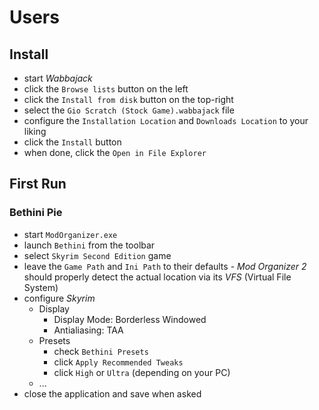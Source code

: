 # Users

## Install

* start *Wabbajack*
* click the `Browse lists` button on the left
* click the `Install from disk` button on the top-right
* select the `Gio Scratch (Stock Game).wabbajack` file
* configure the `Installation Location` and `Downloads Location` to your liking
* click the `Install` button
* when done, click the `Open in File Explorer`

## First Run

### Bethini Pie

* start `ModOrganizer.exe`
* launch `Bethini` from the toolbar
* select `Skyrim Second Edition` game
* leave the `Game Path` and `Ini Path` to their defaults - *Mod Organizer 2* should properly detect the actual location via its *VFS* (Virtual File System)
* configure *Skyrim*
  * Display
    * Display Mode: Borderless Windowed
    * Antialiasing: TAA
  * Presets
    * check `Bethini Presets`
    * click `Apply Recommended Tweaks`
    * click `High` or `Ultra` (depending on your PC)
  * ...
* close the application and save when asked